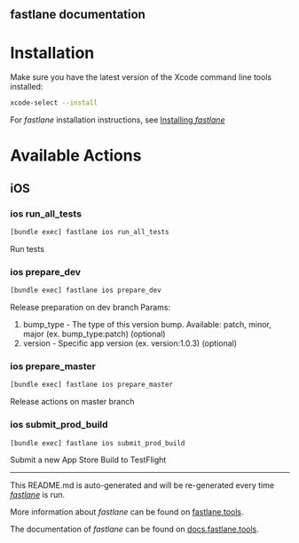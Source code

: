 fastlane documentation
----

# Installation

Make sure you have the latest version of the Xcode command line tools installed:

```sh
xcode-select --install
```

For _fastlane_ installation instructions, see [Installing _fastlane_](https://docs.fastlane.tools/#installing-fastlane)

# Available Actions

## iOS

### ios run_all_tests

```sh
[bundle exec] fastlane ios run_all_tests
```

Run tests

### ios prepare_dev

```sh
[bundle exec] fastlane ios prepare_dev
```

Release preparation on dev branch
  Params: 
  1. bump_type - The type of this version bump. Available: patch, minor, major (ex. bump_type:patch) (optional)
  2. version - Specific app version (ex. version:1.0.3) (optional)

### ios prepare_master

```sh
[bundle exec] fastlane ios prepare_master
```

Release actions on master branch

### ios submit_prod_build

```sh
[bundle exec] fastlane ios submit_prod_build
```

Submit a new App Store Build to TestFlight

----

This README.md is auto-generated and will be re-generated every time [_fastlane_](https://fastlane.tools) is run.

More information about _fastlane_ can be found on [fastlane.tools](https://fastlane.tools).

The documentation of _fastlane_ can be found on [docs.fastlane.tools](https://docs.fastlane.tools).
